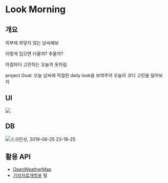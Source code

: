 # Look Morning

## 개요
피부에 와닿지 않는 날씨예보

이렇게 입으면 더울까? 추울까?

아침마다 고민하는 오늘의 옷차림

project Goal: 오늘 날씨에 적절한 daily look을 보여주어 오늘의 코디 고민을 덜어보자


## UI
![](https://user-images.githubusercontent.com/38183218/58165288-674b5280-7cc2-11e9-9f08-e0d74a44ed68.png)


## DB
![스크린샷, 2019-06-25 23-18-25](https://user-images.githubusercontent.com/38183218/60106182-b6901180-979f-11e9-9b0d-029ebc2dcbce.png)


## 활용 API

- [OpenWeatherMap](https://openweathermap.org/api)
- [기상자료개방포](https://data.kma.go.kr/data/grnd/selectAsosRltmList.do?pgmNo=36)
털